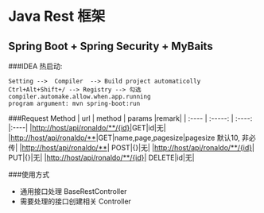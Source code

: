 Java Rest 框架
=================
Spring Boot + Spring Security + MyBaits
-----------------------------

###IDEA 热启动:

```
Setting -->  Compiler  --> Build project automaticolly
Ctrl+Alt+Shift+/ --> Registry --> 勾选compiler.automake.allow.when.app.running 
program argument: mvn spring-boot:run
```

###Request Method
|     url    | method | params |remark|
| :---- | :-----: | :----: |:----|
|<http://host/api/ronaldo/**/{id}>|GET|id|无|
|<http://host/api/ronaldo/**>|GET|name,page,pagesize|pagesize 默认10, 非必传|
|<http://host/api/ronaldo/**>| POST|{}|无|
|<http://host/api/ronaldo/**/{id}>| PUT|{}|无|
|<http://host/api/ronaldo/**/{id}>| DELETE|id|无|


###使用方式
* 通用接口处理 BaseRestController
* 需要处理的接口创建相关 Controller

